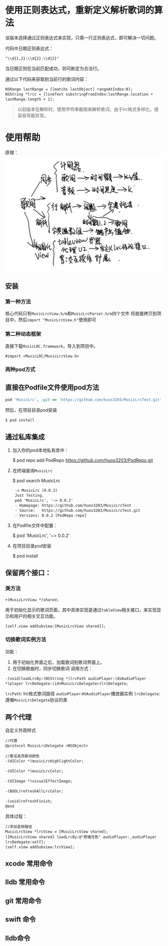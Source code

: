 # 使用正则表达式，重新定义解析歌词的算法

该版本选择通过正则表达式来实现，只需一行正则表达式，即可解决一切问题。

代码中日期正则表达式：
```
"\\d{1,2}:\\d{2}.\\d{2}"
```
当日期正则在当前匹配成功，则可断定为合法行。

通过以下代码来获取到当前行的歌词内容：
```
NSRange lastRange = [[matchs lastObject] rangeAtIndex:0];
NSString *lrcc = [lineText substringFromIndex:lastRange.location + lastRange.length + 1];
```
> 以前版本在解析时，使用字符串截取来解析歌词，由于lrc格式多样化，很容易导致异常。

# 使用帮助
原理：
![](LrcTest/daotuu.jpg)

## 安装

### 第一种方法
核心代码只有`MusicLrcView.h/m`和`MusicLrcParser.h/m`四个文件
将直接拷贝到项目中，然后`import "MusicLrcView.h"`使用即可

### 第二种动态框架
直接下载`MusicLRC.framework`，导入到项目中。
```
#import <MusicLRC/MusicLrcView.h>
```

### 两种pod方式 

直接在Podfile文件使用pod方法
---
```ruby
pod 'MusicLrc', :git => 'https://github.com/huos3203/MusicLrcTest.git'
```
然后，在项目目录pod安装
```ruby 
$ pod install
```

通过私库集成
---
1. 加入你的pod本地私有库中：

    $ pod repo add PodRepo https://github.com/huos3203/PodRepo.git
2. 在终端查询`MusicLrc`

    $ pod search MusicLrc

        -> MusicLrc (0.0.2)
        Just Testing.
        pod 'MusicLrc', '~> 0.0.2'
        - Homepage: https://github.com/huos3203/MusicLrcTest
        - Source:   https://github.com/huos3203/MusicLrcTest.git
        - Versions: 0.0.2 [PodRepo repo]
3. 在Podfile文件中配置：

    $ pod 'MusicLrc', '~> 0.0.2'
4. 在项目目录pod安装

    $ pod install

## 保留两个接口：
### 类方法
```objc
+(MusicLrcView *)shared;
```
用于初始化显示的歌词页面，其中具体实现是通过`tableView`相关接口，来实现显示和用户的相关交互功能。
```objc
[self.view addSubview:[MusicLrcView shared]];
```
### 切换歌词实例方法
功能：
1. 用于初始化界面之后，加载歌词到歌词界面上。
2. 在切换歌曲时，同步切换歌词
调用方式：
```objc
-(void)loadLrcBy:(NSString *)lrcPath audioPlayer:(AVAudioPlayer *)player lrcDedegate:(id<MusicLrcDelegate>)lrcDelegate;
```
`lrcPath`: lrc格式歌词路径
`audioPlayer`:`AVAudioPlayer`播放器实例
`lrcDelegate`:遵循`MusicLrcDelegate`协议的类
## 两个代理
自定义外观样式
```objc
//代理
@protocol MusicLrcDelegate <NSObject>

//重设高亮歌词颜色
-(UIColor *)musicLrcHighlightColor;

-(UIColor *)musicLrcColor;

-(UIImage *)visualEffectImage;

-(BOOL)refreshAllLrcColor;

-(void)refreshFinish;
@end
```

具体过程：
```objc
//添加音频路径
MusicLrcView *lrcView = [MusicLrcView shared];
[[MusicLrcView shared] loadLrcBy:@"荷塘月色" audioPlayer:_audioPlayer lrcDedegate:self];
[self.view addSubview:lrcView];

```


## xcode 常用命令

## lldb 常用命令

## git 常用命令

## swift 命令
## lldb命令


